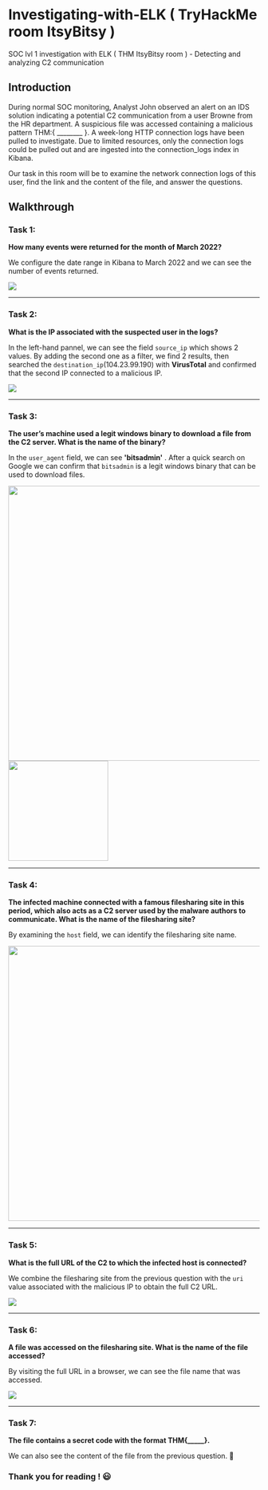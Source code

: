 # Investigating-with-ELK ( TryHackMe room ItsyBitsy )
SOC lvl 1 investigation with ELK ( THM ItsyBitsy room ) - Detecting and analyzing C2 communication

## Introduction

During normal SOC monitoring, Analyst John observed an alert on an IDS solution indicating a potential C2 communication from a user Browne from the HR department. A suspicious file was accessed containing a malicious pattern THM:{ ________ }. A week-long HTTP connection logs have been pulled to investigate. Due to limited resources, only the connection logs could be pulled out and are ingested into the connection_logs index in Kibana.

Our task in this room will be to examine the network connection logs of this user, find the link and the content of the file, and answer the questions.

## Walkthrough

### **Task 1**:
**How many events were returned for the month of March 2022?**

We configure the date range in Kibana to March 2022 and we can see the number of events returned.

![](https://i.postimg.cc/52vPjkWQ/Screenshot-2025-09-04-05-42-40.png)



---


### **Task 2**:
**What is the IP associated with the suspected user in the logs?**

In the left-hand pannel, we can see the field `source_ip` which shows 2 values. By adding the second one as a filter, we find 2 results,  then searched the `destination_ip`(104.23.99.190)  with **VirusTotal** and confirmed that the second IP connected to a malicious IP.

![](https://i.postimg.cc/44hv3m92/elk2.png)


---



### **Task 3**:
**The user’s machine used a legit windows binary to download a file from the C2 server. What is the name of the binary?**

In the `user_agent` field, we can see **'bitsadmin'** . After a quick search on Google we can confirm that `bitsadmin` is a legit windows binary that can be used to download files.

<a href="https://i.postimg.cc/1RwQrrFG/Capture-d-cran-2025-09-04-192156.png" target="_blank">
  <img src="https://i.postimg.cc/1RwQrrFG/Capture-d-cran-2025-09-04-192156.png" width="550"/>
</a>
<a href="https://i.postimg.cc/1XcbhM0b/elk3.png" target="_blank">
  <img src="https://i.postimg.cc/1XcbhM0b/elk3.png" width="200"/>
</a>


---


### **Task 4**:
**The infected machine connected with a famous filesharing site in this period, which also acts as a C2 server used by the malware authors to communicate. What is the name of the filesharing site?**

By examining the `host` field, we can identify the filesharing site name.

<a href="https://i.postimg.cc/g2XbSCtT/elk4.png" target="_blank">
  <img src="https://i.postimg.cc/g2XbSCtT/elk4.png" width="550"/>
</a>


---


### **Task 5**:
**What is the full URL of the C2 to which the infected host is connected?**

We combine the filesharing site from the previous question with the `uri` value associated with the malicious IP to obtain the full C2 URL.

![](https://i.postimg.cc/Fsxxtz8f/elk5.png)


---



### **Task 6**:
**A file was accessed on the filesharing site. What is the name of the file accessed?**

By visiting the full URL in a browser, we can see the file name that was accessed.

![](https://i.postimg.cc/Qt3nhw8S/elk8.png)


---



### **Task 7**:
**The file contains a secret code with the format THM{_____}.**

We can also see the content of the file from the previous question. 🙂

### Thank you for reading ! 😃
